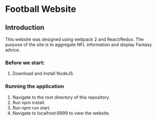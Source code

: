 Football Website
=

Introduction
-
This website was designed using webpack 2 and React/Redux.  The purpose of the site is to aggregate NFL information and display Fantasy advice.
### Before we start:

1.  Download and Install NodeJS

### Running the application

1.  Navigate to the root directory of this repository.
2.  Run npm install.
3.  Run npm run start.
4.  Navigate to localhost:9999 to view the website.
